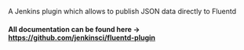 A Jenkins plugin which allows to publish JSON data directly to Fluentd

#### All documentation can be found here -\> <https://github.com/jenkinsci/fluentd-plugin>
